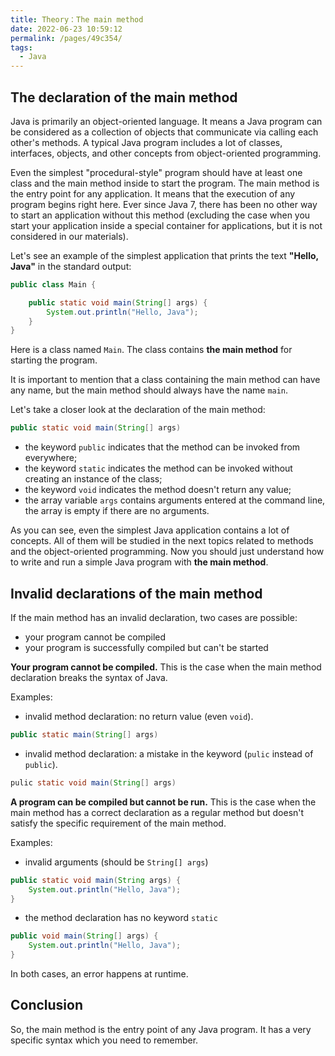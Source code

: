 ```yaml
---
title: Theory：The main method
date: 2022-06-23 10:59:12
permalink: /pages/49c354/
tags:
  - Java
---
```

## The declaration of the main method

Java is primarily an object-oriented language. It means a Java program can be considered as a collection of objects that communicate via calling each other's methods. A typical Java program includes a lot of classes, interfaces, objects, and other concepts from object-oriented programming.

Even the simplest "procedural-style" program should have at least one class and the main method inside to start the program. The main method is the entry point for any application. It means that the execution of any program begins right here. Ever since Java 7, there has been no other way to start an application without this method (excluding the case when you start your application inside a special container for applications, but it is not considered in our materials).

Let's see an example of the simplest application that prints the text **"Hello, Java"** in the standard output:

```java
public class Main {

    public static void main(String[] args) {
        System.out.println("Hello, Java");
    }
}
```

Here is a class named `Main`. The class contains **the main method** for starting the program.

It is important to mention that a class containing the main method can have any name, but the main method should always have the name `main`.

Let's take a closer look at the declaration of the main method:

```java
public static void main(String[] args)
```

- the keyword `public` indicates that the method can be invoked from everywhere;
- the keyword `static` indicates the method can be invoked without creating an instance of the class;
- the keyword `void` indicates the method doesn't return any value;
- the array variable `args` contains arguments entered at the command line, the array is empty if there are no arguments.

As you can see, even the simplest Java application contains a lot of concepts. All of them will be studied in the next topics related to methods and the object-oriented programming. Now you should just understand how to write and run a simple Java program with **the main method**.

## Invalid declarations of the main method

If the main method has an invalid declaration, two cases are possible:

- your program cannot be compiled
- your program is successfully compiled but can't be started

**Your program cannot be compiled.** This is the case when the main method declaration breaks the syntax of Java.

Examples:

- invalid method declaration: no return value (even `void`).

```java
public static main(String[] args)
```

- invalid method declaration: a mistake in the keyword (`pulic` instead of `public`).

```java
pulic static void main(String[] args)
```

**A program can be compiled but cannot be run.** This is the case when the main method has a correct declaration as a regular method but doesn't satisfy the specific requirement of the main method.

Examples:

- invalid arguments (should be `String[] args`)

```java
public static void main(String args) {
    System.out.println("Hello, Java");
}
````

- the method declaration has no keyword `static`

```java
public void main(String[] args) { 
    System.out.println("Hello, Java");
} 
```

In both cases, an error happens at runtime.

## Conclusion

So, the main method is the entry point of any Java program. It has a very specific syntax which you need to remember.